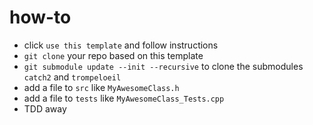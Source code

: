 # how-to
* click `use this template` and follow instructions
* `git clone` your repo based on this template
* `git submodule update --init --recursive` to clone the submodules `catch2` and `trompeloeil`
* add a file to `src` like `MyAwesomeClass.h`
* add a file to `tests` like `MyAwesomeClass_Tests.cpp`
* TDD away
